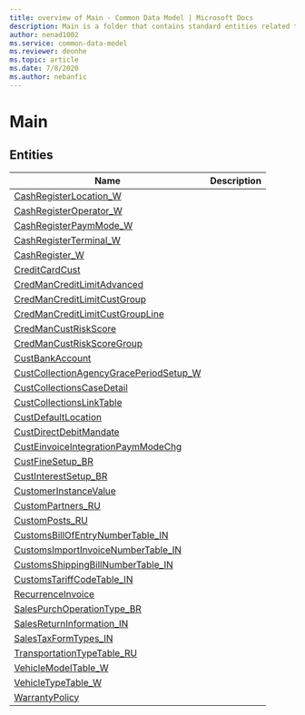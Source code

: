 ```yaml
---
title: overview of Main - Common Data Model | Microsoft Docs
description: Main is a folder that contains standard entities related to the Common Data Model.
author: nenad1002
ms.service: common-data-model
ms.reviewer: deonhe
ms.topic: article
ms.date: 7/8/2020
ms.author: nebanfic
---
```


# Main


## Entities

|Name|Description|
|---|---|
|[CashRegisterLocation_W](CashRegisterLocation_W.md)||
|[CashRegisterOperator_W](CashRegisterOperator_W.md)||
|[CashRegisterPaymMode_W](CashRegisterPaymMode_W.md)||
|[CashRegisterTerminal_W](CashRegisterTerminal_W.md)||
|[CashRegister_W](CashRegister_W.md)||
|[CreditCardCust](CreditCardCust.md)||
|[CredManCreditLimitAdvanced](CredManCreditLimitAdvanced.md)||
|[CredManCreditLimitCustGroup](CredManCreditLimitCustGroup.md)||
|[CredManCreditLimitCustGroupLine](CredManCreditLimitCustGroupLine.md)||
|[CredManCustRiskScore](CredManCustRiskScore.md)||
|[CredManCustRiskScoreGroup](CredManCustRiskScoreGroup.md)||
|[CustBankAccount](CustBankAccount.md)||
|[CustCollectionAgencyGracePeriodSetup_W](CustCollectionAgencyGracePeriodSetup_W.md)||
|[CustCollectionsCaseDetail](CustCollectionsCaseDetail.md)||
|[CustCollectionsLinkTable](CustCollectionsLinkTable.md)||
|[CustDefaultLocation](CustDefaultLocation.md)||
|[CustDirectDebitMandate](CustDirectDebitMandate.md)||
|[CustEinvoiceIntegrationPaymModeChg](CustEinvoiceIntegrationPaymModeChg.md)||
|[CustFineSetup_BR](CustFineSetup_BR.md)||
|[CustInterestSetup_BR](CustInterestSetup_BR.md)||
|[CustomerInstanceValue](CustomerInstanceValue.md)||
|[CustomPartners_RU](CustomPartners_RU.md)||
|[CustomPosts_RU](CustomPosts_RU.md)||
|[CustomsBillOfEntryNumberTable_IN](CustomsBillOfEntryNumberTable_IN.md)||
|[CustomsImportInvoiceNumberTable_IN](CustomsImportInvoiceNumberTable_IN.md)||
|[CustomsShippingBillNumberTable_IN](CustomsShippingBillNumberTable_IN.md)||
|[CustomsTariffCodeTable_IN](CustomsTariffCodeTable_IN.md)||
|[RecurrenceInvoice](RecurrenceInvoice.md)||
|[SalesPurchOperationType_BR](SalesPurchOperationType_BR.md)||
|[SalesReturnInformation_IN](SalesReturnInformation_IN.md)||
|[SalesTaxFormTypes_IN](SalesTaxFormTypes_IN.md)||
|[TransportationTypeTable_RU](TransportationTypeTable_RU.md)||
|[VehicleModelTable_W](VehicleModelTable_W.md)||
|[VehicleTypeTable_W](VehicleTypeTable_W.md)||
|[WarrantyPolicy](WarrantyPolicy.md)||
